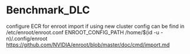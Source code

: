 # Benchmark_DLC
configure ECR for enroot import if using new cluster
config can be find in /etc/enroot/enroot.conf
ENROOT_CONFIG_PATH         /home/$(id -u -n)/.config/enroot
https://github.com/NVIDIA/enroot/blob/master/doc/cmd/import.md